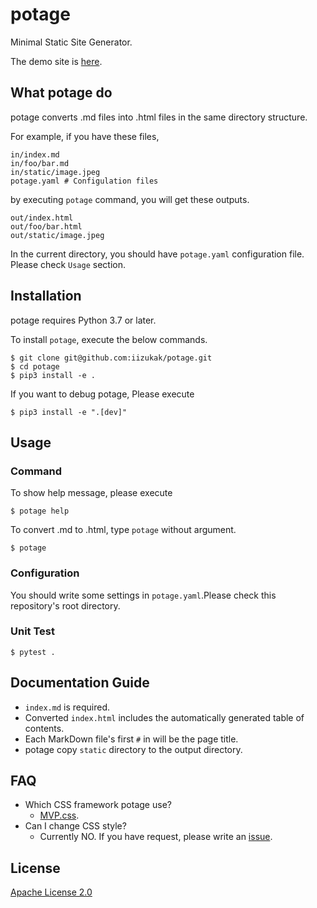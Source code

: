 # potage

Minimal Static Site Generator.

The demo site is [here]().

## What potage do

potage converts .md files into .html files in the same directory structure.

For example, if you have these files,

```
in/index.md
in/foo/bar.md
in/static/image.jpeg
potage.yaml # Configulation files
```

by executing `potage` command, you will get these outputs.

```
out/index.html
out/foo/bar.html
out/static/image.jpeg
```

In the current directory, you should have `potage.yaml` configuration file.
Please check `Usage` section.

## Installation

potage requires Python 3.7 or later.

To install `potage`, execute the below commands.

```
$ git clone git@github.com:iizukak/potage.git
$ cd potage
$ pip3 install -e .
```

If you want to debug potage, Please execute

```
$ pip3 install -e ".[dev]"
```

## Usage

### Command

To show help message, please execute

```
$ potage help
```

To convert .md to .html, type `potage` without argument.

```
$ potage
```

### Configuration

You should write some settings in `potage.yaml`.Please check this repository's root directory.

### Unit Test

```
$ pytest .
```

## Documentation Guide

- `index.md` is required.
- Converted `index.html` includes the automatically generated table of contents.
- Each MarkDown file's first `#` in will be the page title.
- potage copy `static` directory to the output directory.

## FAQ

- Which CSS framework potage use?
  - [MVP.css](https://github.com/andybrewer/mvp/).
- Can I change CSS style?
  - Currently NO. If you have request, please write an [issue](https://github.com/iizukak/potage/issues).

## License

[Apache License 2.0](https://spdx.org/licenses/Apache-2.0.html)